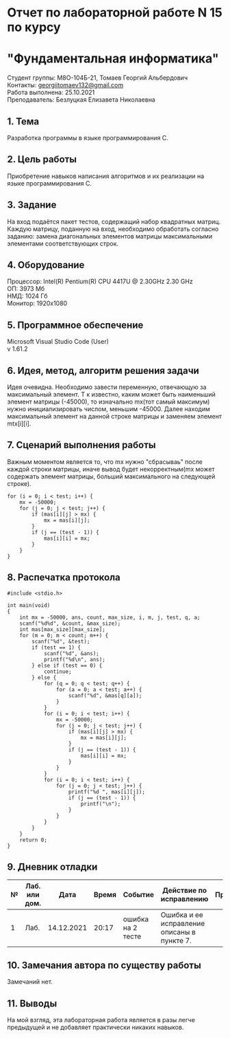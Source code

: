 # Отчет по лабораторной работе N 15 по курсу
# "Фундаментальная информатика"

Студент группы: M8O-104Б-21, Томаев Георгий Альбердович\
Контакты: georgiitomaev132@gmail.com\
Работа выполнена: 25.10.2021\
Преподаватель: Безлуцкая Елизавета Николаевна

## 1. Тема

Разработка программы в языке программирования C.

## 2. Цель работы

Приобретение навыков написания алгоритмов и их реализации на языке программирования C.

## 3. Задание

На вход подаётся пакет тестов, содержащий набор квадратных матриц. Каждую матрицу, поданную на вход, необходимо обработать согласно заданию: замена диагональных элементов матрицы максимальными элементами соответствующих строк.

## 4. Оборудование

Процессор: Intel(R) Pentium(R) CPU 4417U @ 2.30GHz 2.30 GHz\
ОП: 3973 Мб\
НМД: 1024 Гб\
Монитор: 1920x1080

## 5. Программное обеспечение

Microsoft Visual Studio Code (User)\
v 1.61.2

## 6. Идея, метод, алгоритм решения задачи

Идея очевидна. Необходимо завести переменную, отвечающую за максимальный элемент. Т к известно, каким может быть наименьший элемент матрицы (-45000), то изначально mx(тот самый максимум) нужно инициализировать числом, меньшим -45000. Далее находим максимальный элемент на данной строке матрицы и заменяем элемент mtx[i][i].

## 7. Сценарий выполнения работы

Важным моментом является то, что mx нужно "сбрасываь" после каждой строки матрицы, иначе вывод будет некорректным(mx может содержать элемент матрицы, больший максимального на следующей строке).
```
for (i = 0; i < test; i++) {
    mx = -50000;
    for (j = 0; j < test; j++) {
        if (mas[i][j] > mx) {
            mx = mas[i][j];
        }
        if (j == (test - 1)) {
            mas[i][i] = mx;
        }
    }
}

```

## 8. Распечатка протокола

```
#include <stdio.h>

int main(void)
{
    int mx = -50000, ans, count, max_size, i, m, j, test, q, a;
    scanf("%d%d", &count, &max_size);
    int mas[max_size][max_size];
    for (m = 0; m < count; m++) {
        scanf("%d", &test);
        if (test == 1) {
            scanf("%d", &ans);
            printf("%d\n", ans);
        } else if (test == 0) {
            continue;
        } else {
            for (q = 0; q < test; q++) {
                for (a = 0; a < test; a++) {
                    scanf("%d", &mas[q][a]);
                }
            }
            for (i = 0; i < test; i++) {
                mx = -50000;
                for (j = 0; j < test; j++) {
                    if (mas[i][j] > mx) {
                        mx = mas[i][j];
                    }
                    if (j == (test - 1)) {
                        mas[i][i] = mx;
                    }
                }
            }
            for (i = 0; i < test; i++) {
                for (j = 0; j < test; j++) {
                    printf("%d ", mas[i][j]);
                    if (j == (test - 1)) {
                        printf("\n");
                    }
                }
            }
        }
    }
    return 0;
}
```

## 9. Дневник отладки

| № | Лаб. или дом. | Дата       | Время     | Событие                  | Действие по исправлению | Примечание  |
|---|---------------|------------|-----------|--------------------------|-------------------------|-------------|
| 1 | Лаб.          | 14.12.2021 | 20:17     | ошибка на 2 тесте        | Ошибка и ее исправление описаны в пункте 7. | |

## 10. Замечания автора по существу работы

Замечаний нет.

## 11. Выводы
На мой взгляд, эта лабораторная работа является в разы легче предыдущей и не добавляет практически никаких навыков.

